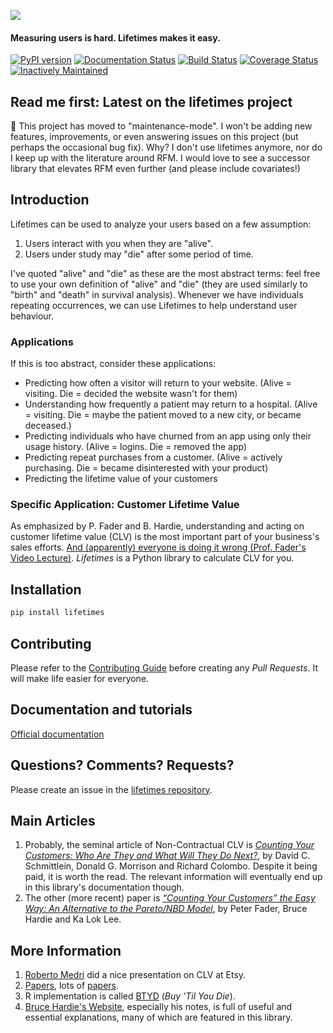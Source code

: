 ![](http://i.imgur.com/7s3jqZM.png)

#### Measuring users is hard. Lifetimes makes it easy.
[![PyPI version](https://badge.fury.io/py/Lifetimes.svg)](https://badge.fury.io/py/Lifetimes)
[![Documentation Status](https://readthedocs.org/projects/lifetimes/badge/?version=latest)](http://lifetimes.readthedocs.io/en/latest/?badge=latest)
[![Build Status](https://travis-ci.org/CamDavidsonPilon/lifetimes.svg?branch=master)](https://travis-ci.org/CamDavidsonPilon/lifetimes)
[![Coverage Status](https://coveralls.io/repos/CamDavidsonPilon/lifetimes/badge.svg?branch=master)](https://coveralls.io/r/CamDavidsonPilon/lifetimes?branch=master)
[![Inactively Maintained](https://img.shields.io/badge/Maintenance%20Level-Inactively%20Maintained-yellowgreen.svg)](https://gist.github.com/cheerfulstoic/d107229326a01ff0f333a1d3476e068d)


## Read me first: Latest on the lifetimes project

👋 This project has moved to "maintenance-mode". I won't be adding new features, improvements, or even answering issues on this project (but perhaps the occasional bug fix). Why? I don't use lifetimes anymore, nor do I keep up with the literature around RFM. I would love to see a successor library that elevates RFM even further (and please include covariates!)


## Introduction

Lifetimes can be used to analyze your users based on a few assumption:

1. Users interact with you when they are "alive".
2. Users under study may "die" after some period of time.

I've quoted "alive" and "die" as these are the most abstract terms: feel free to use your own definition of "alive" and "die" (they are used similarly to "birth" and "death" in survival analysis). Whenever we have individuals repeating occurrences, we can use Lifetimes to help understand user behaviour.

### Applications

If this is too abstract, consider these applications:

 - Predicting how often a visitor will return to your website. (Alive = visiting. Die = decided the website wasn't for them)
 - Understanding how frequently a patient may return to a hospital. (Alive = visiting. Die = maybe the patient moved to a new city, or became deceased.)
 - Predicting individuals who have churned from an app using only their usage history. (Alive = logins. Die = removed the app)
 - Predicting repeat purchases from a customer. (Alive = actively purchasing. Die = became disinterested with your product)
 - Predicting the lifetime value of your customers

### Specific Application: Customer Lifetime Value

As emphasized by P. Fader and B. Hardie, understanding and acting on customer lifetime value (CLV) is the most important part of your business's sales efforts. [And (apparently) everyone is doing it wrong (Prof. Fader's Video Lecture)](https://www.youtube.com/watch?v=guj2gVEEx4s). *Lifetimes* is a Python library to calculate CLV for you.

## Installation

```bash
pip install lifetimes
```

## Contributing

Please refer to the [Contributing Guide](https://github.com/CamDavidsonPilon/lifetimes/blob/master/CONTRIBUTING.md) before creating any *Pull Requests*. It will make life easier for everyone.

## Documentation and tutorials
[Official documentation](http://lifetimes.readthedocs.io/en/latest/)


## Questions? Comments? Requests?

Please create an issue in the [lifetimes repository](https://github.com/CamDavidsonPilon/lifetimes).

## Main Articles

1. Probably, the seminal article of Non-Contractual CLV is [*Counting Your Customers: Who Are They and What Will They Do Next?*](https://www.jstor.org/stable/2631608?seq=1#page_scan_tab_contents), by David C. Schmittlein, Donald G. Morrison and Richard Colombo. Despite it being paid, it is worth the read. The relevant information will eventually end up in this library's documentation though.
1. The other (more recent) paper is [*“Counting Your Customers” the Easy Way:
An Alternative to the Pareto/NBD Model*](http://brucehardie.com/papers/018/fader_et_al_mksc_05.pdf), by Peter Fader, Bruce Hardie and Ka Lok Lee.

## More Information

1. [Roberto Medri](http://cdn.oreillystatic.com/en/assets/1/event/85/Case%20Study_%20What_s%20a%20Customer%20Worth_%20Presentation.pdf) did a nice presentation on CLV at Etsy.
1. [Papers](http://mktg.uni-svishtov.bg/ivm/resources/Counting_Your_Customers.pdf), lots of [papers](http://brucehardie.com/notes/009/pareto_nbd_derivations_2005-11-05.pdf).
1. R implementation is called [BTYD](http://cran.r-project.org/web/packages/BTYD/vignettes/BTYD-walkthrough.pdf) (*Buy 'Til You Die*).
1. [Bruce Hardie's Website](http://brucehardie.com/), especially his notes, is full of useful and essential explanations, many of which are featured in this library.
